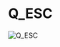 # Q_ESC

![Q_ESC](https://user-images.githubusercontent.com/116869307/214147236-7b0ba071-871f-4b5c-8d15-5089ae7f07fc.png)
